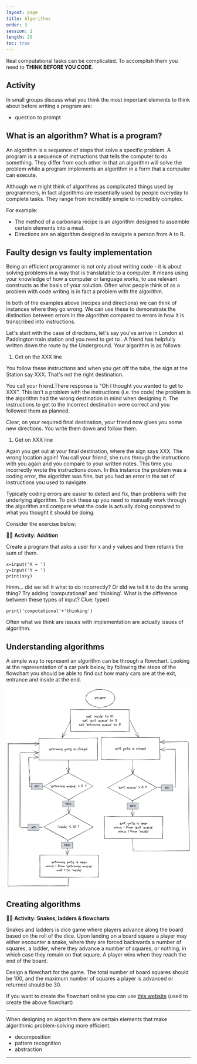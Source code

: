 ```yaml
---
layout: page
title: Algorithms
order: 3
session: 1
length: 20
toc: true
---
```



Real computational tasks can be complicated. To accomplish them you need to **THINK BEFORE YOU CODE**.

## Activity
In small groups discuss what you think the most important elements to think about before writing a program are: 
 * question to prompt


## What is an algorithm? What is a program?

An algorithm is a sequence of steps that solve a specific problem. A program is a sequence of instructions that tells the computer to do something. They differ from each other in that an algorithm will solve the problem while a program implements an algorithm in a form that a computer can execute.

Although we might think of algorithms as complicated things used by programmers, in fact algorithms are essentially used by people everyday to complete tasks. They range from incredibly simple to incredibly complex. 

For example:

* The method of a carbonara recipe is an algorithm designed to assemble certain elements into a meal. 
* Directions are an algorithm designed to navigate a person from A to B.

## Faulty design vs faulty implementation 

Being an efficient programmer is not only about writing code - it is about solving problems in a way that is translatable to a computer. It means using your knowledge of how a computer or language works, to use relevant constructs as the basis of your solution. Often what people think of as a problem with code writing is in fact a problem with the algorithm. 

In both of the examples above (recipes and directions) we can think of instances where they go wrong. We can use these to demonstrate the distinction between errors in the algorithm compared to errors in how it is transcribed into instructions.

Let's start with the case of directions, let's say you've arrive in London at Paddington train station and you need to get to . A friend has helpfully written down the route by the Underground.  Your algorithm is as follows:

1. Get on the XXX line 

You follow these instructions and when you get off the tube, the sign at the Station say XXX. That's not the right destination. 

You call your friend.There response is "Oh I thought you wanted to get to XXX". This isn't a problem with the instructions (i.e. the code) the problem is the algorithm had the wrong destination in mind when designing it. The instructions to get to the incorrect destination were correct and you followed them as planned. 

Clear, on your required final destination, your friend now gives you some new directions. You write them down and follow them. 

1. Get on XXX line

Again you get out at your final destination, where the sign says XXX. The wrong location again! You call your friend, she runs through the instructions with you again and you compare to your written notes. This time you incorrectly wrote the instructions down. In this instance the problem was a coding error, the algorithm was fine, but you had an error in the set of instructions you used to navigate. 

Typically coding errors are easier to detect and fix, than problems with the underlying algorithm. To pick these up you need to manually work through the algorithm and compare what the code is actually doing compared to what you thought it should be doing. 

Consider the exercise below:

🏃‍♀️ **Activity: Addition** 

Create a program that asks a user for x and y values and then returns the sum of them.

```
x=input('X = ')
y=input('Y = ')
print(x+y)
```

Hmm... did we tell it what to do incorrectly? Or did we tell it to do the wrong thing?
Try adding 'computational' and 'thinking'. What is the difference between these types of input? Clue: type()

```
print('computational'+'thinking')
```

Often what we think are issues with implementation are actually issues of algorithm.


## Understanding algorithms

A simple way to represent an algorithm can be through a flowchart. Looking at the representation of a car park below, by following the steps of the flowchart you should be able to find out how many cars are at the exit, entrance and inside at the end.

![car_park](../images/carpark.png)


## Creating algorithms

🏃‍♀️ **Activity: Snakes, ladders & flowcharts**

Snakes and ladders is dice game where players advance along the board based on the roll of the dice. Upon landing on a board square a player may either encounter a snake, where they are forced backwards a number of squares, a ladder, where they advance a number of squares, or nothing, in which case they remain on that square. A player wins when they reach the end of the board.

Design a flowchart for the game. The total number of board squares should be 100, and the maximum number of squares a player is advanced or returned should be 30.

If you want to create the flowchart online you can use [this website](https://draw.io/) (used to create the above flowchart)

-----

When designing an algorithm there are certain elements that make algorithmic problem-solving more efficient:
* decomposition
* pattern recognition
* abstraction

-----




